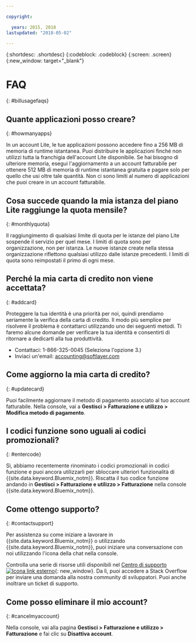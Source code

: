 ```yaml
---

copyright:

  years: 2015, 2018
lastupdated: "2018-05-02"

---
```


{:shortdesc: .shortdesc}
{:codeblock: .codeblock}
{:screen: .screen}
{:new_window: target="_blank"}

# FAQ
{: #billusagefaqs} 

## Quante applicazioni posso creare?
{: #howmanyapps}

In un account Lite, le tue applicazioni possono accedere fino a 256 MB di memoria di runtime istantanea. Puoi distribuire le applicazioni finché non utilizzi tutta la franchigia dell'account Lite disponibile. Se hai bisogno di ulteriore memoria, esegui l'aggiornamento a un account fatturabile per ottenere 512 MB di memoria di runtime istantanea gratuita e pagare solo per quello che usi oltre tale quantità. Non ci sono limiti al numero di applicazioni che puoi creare in un account fatturabile.

## Cosa succede quando la mia istanza del piano Lite raggiunge la quota mensile?
{: #monthlyquota}

Il raggiungimento di qualsiasi limite di quota per le istanze del piano Lite sospende il servizio per quel mese. I limiti di quota sono per organizzazione, non per istanza. Le nuove istanze create nella stessa organizzazione riflettono qualsiasi utilizzo dalle istanze precedenti. I limiti di quota sono reimpostati il primo di ogni mese.

## Perché la mia carta di credito non viene accettata?
{: #addcard}

Proteggere la tua identità è una priorità per noi, quindi prendiamo seriamente la verifica della carta di credito. Il modo più semplice per risolvere il problema è contattarci utilizzando uno dei seguenti metodi. Ti faremo alcune domande per verificare la tua identità e consentirti di ritornare a dedicarti alla tua produttività. 

   * Contattaci: 1-866-325-0045 (Seleziona l'opzione 3.)
   * Inviaci un'email: accounting@softlayer.com
   
## Come aggiorno la mia carta di credito?
{: #updatecard}

Puoi facilmente aggiornare il metodo di pagamento associato al tuo account fatturabile. Nella console, vai a **Gestisci > Fatturazione e utilizzo > Modifica metodo di pagamento**. 

## I codici funzione sono uguali ai codici promozionali? 
{: #entercode}

Sì, abbiamo recentemente rinominato i codici promozionali in codici funzione e puoi ancora utilizzarli per sbloccare ulteriori funzionalità di {{site.data.keyword.Bluemix_notm}}. Riscatta il tuo codice funzione andando in **Gestisci > Fatturazione e utilizzo > Fatturazione** nella console {{site.data.keyword.Bluemix_notm}}. 

## Come ottengo supporto?
{: #contactsupport}

Per assistenza su come iniziare a lavorare in {{site.data.keyword.Bluemix_notm}} o utilizzando {{site.data.keyword.Bluemix_notm}}, puoi iniziare una conversazione con noi utilizzando l'icona della chat nella console. 

Controlla una serie di risorse utili disponibili nel [Centro di supporto ![Icona link esterno](../icons/launch-glyph.svg)](https://console.bluemix.net/unifiedsupport/supportcenter){: new_window}. Da lì, puoi accedere a Stack Overflow per inviare una domanda alla nostra community di sviluppatori. Puoi anche inoltrare un ticket di supporto.  

## Come posso eliminare il mio account?
{: #cancelmyaccount}

Nella console, vai alla pagina **Gestisci > Fatturazione e utilizzo > Fatturazione** e fai clic su **Disattiva account**.



